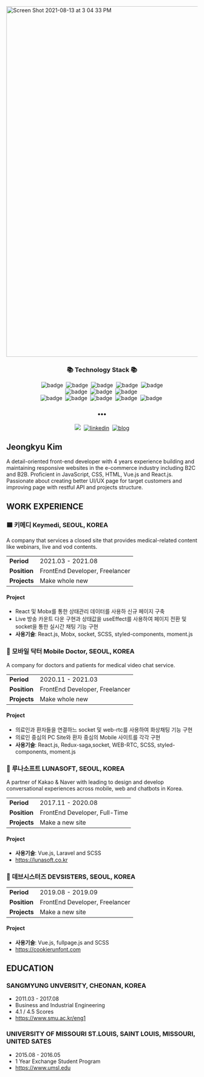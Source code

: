 <img algin="center" width="924" alt="Screen Shot 2021-08-13 at 3 04 33 PM" src="https://user-images.githubusercontent.com/46082226/129312263-bf4a9cd5-18a4-4dc9-ab77-e632034691b2.png">
<h3 align="center">📚 Technology Stack 📚</h3>
<p align="center">
  <img src="https://img.shields.io/badge/-JAVASCRIPT-brighten" alt="badge"/>&nbsp
  <img src="https://img.shields.io/badge/-REACT.JS-brighten" alt="badge"/>&nbsp
  <img src="https://img.shields.io/badge/-VUE.JS-brighten" alt="badge"/>&nbsp
  <img src="https://img.shields.io/badge/-SCSS-brighten" alt="badge"/>&nbsp
  <img src="https://img.shields.io/badge/-HTML-brighten" alt="badge"/>
  <br>
  <img src="https://img.shields.io/badge/-LARAVEL-blue" alt="badge"/>&nbsp
  <img src="https://img.shields.io/badge/-ANGULAR.JS-blue" alt="badge"/>&nbsp
  <img src="https://img.shields.io/badge/-mysql-blue" alt="badge"/>&nbsp
  <br>
  <img src="https://img.shields.io/badge/-Git-black" alt="badge"/>&nbsp
  <img src="https://img.shields.io/badge/-Slack-black" alt="badge"/>&nbsp
  <img src="https://img.shields.io/badge/-Teams-black" alt="badge"/>&nbsp
  <img src="https://img.shields.io/badge/-Jira-black" alt="badge"/>&nbsp
  <img src="https://img.shields.io/badge/-Photoshop-black" alt="badge"/>&nbsp
</p>

<h3 align="center">•••</h3>
<p align="center">
  <a href="mailto:heykkyu@gmail.com" target="_blank"><img src="https://img.shields.io/badge/Gmail-d14836?style=flat-square&logo=Gmail&logoColor=white&link=mailto:heykkyu@gmail.com"/></a>&nbsp;
  <a href="//www.linkedin.com/in/heykkyu" target="_blank"> <img src="https://img.shields.io/badge/-Linkedin-blue" alt="linkedin" /></a>&nbsp;
   <a href="//blog.naver.com/heysiki" target="_blank"> <img src="https://img.shields.io/badge/-blog-green" alt="blog" /></a>
</p>

##
## Jeongkyu Kim
A detail-oriented front-end developer with 4 years experience building and maintaining responsive websites in the e-commerce industry including B2C and B2B. Proficient in JavaScript, CSS, HTML, Vue.js and React.js. Passionate about creating better UI/UX page for target customers and improving page with restful API and projects structure.  

##
## WORK EXPERIENCE
### 🟦 **키메디 Keymedi**, SEOUL, KOREA 
A company that services a closed site that provides medical-related content like webinars, live and vod contents.
<table>
  <tbody>
    <tr>
      <td><strong>Period</strong></td>
      <td>2021.03 - 2021.08</td>
    </tr>
    <tr>
      <td><strong>Position</strong></td>
      <td>FrontEnd Developer, Freelancer</td>
    </tr>
    <tr>
      <td><strong>Projects</strong></td>
      <td>Make whole new</td>
    </tr>
  </tbody>
</table>

#### Project
- React 및 Mobx를 통한 상태관리 데이터를 사용하 신규 페이지 구축
- Live 방송 카운트 다운 구현과 상태값을 useEffect를 사용하여 페이지 전환 및 socket을 통한 실시간 채팅 기능 구현
- **사용기술**: React.js, Mobx, socket, SCSS, styled-components, moment.js


### 🔵 **모바일 닥터 Mobile Doctor**, SEOUL, KOREA
A company for doctors and patients for medical video chat service.
<table>
  <tbody>
    <tr>
      <td><strong>Period</strong></td>
      <td>2020.11 - 2021.03</td>
    </tr>
    <tr>
      <td><strong>Position</strong></td>
      <td>FrontEnd Developer, Freelancer</td>
    </tr>
    <tr>
      <td><strong>Projects</strong></td>
      <td>Make whole new</td>
    </tr>
  </tbody>
</table>

#### Project
- 의료인과 환자들을 연결하느 socket 및 web-rtc를 사용하여 화상채팅 기능 구현
- 의료인 중심의 PC Site와 환자 중심의 Mobile 사이트를 각각 구현
- **사용기술**: React.js, Redux-saga,socket, WEB-RTC, SCSS, styled-components, moment.js

### 🔵 **루나소프트 LUNASOFT**, SEOUL, KOREA
A partner of Kakao & Naver with leading to design and develop conversational experiences across mobile, web and chatbots in Korea.
<table>
  <tbody>
    <tr>
      <td><strong>Period</strong></td>
      <td>2017.11 - 2020.08</td>
    </tr>
    <tr>
      <td><strong>Position</strong></td>
      <td>FrontEnd Developer, Full-Time</td>
    </tr>
    <tr>
      <td><strong>Projects</strong></td>
      <td>Make a new site</td>
    </tr>
  </tbody>
</table>

#### Project
- **사용기술**: Vue.js, Laravel and SCSS
- https://lunasoft.co.kr

### 🔵 **데브시스터즈 DEVSISTERS**, SEOUL, KOREA
<table>
  <tbody>
    <tr>
      <td><strong>Period</strong></td>
      <td>2019.08 - 2019.09</td>
    </tr>
    <tr>
      <td><strong>Position</strong></td>
      <td>FrontEnd Developer, Freelancer</td>
    </tr>
    <tr>
      <td><strong>Projects</strong></td>
      <td>Make a new site</td>
    </tr>
  </tbody>
</table>

#### Project
- **사용기술**: Vue.js, fullpage.js and SCSS
- https://cookierunfont.com  

##
## EDUCATION
### SANGMYUNG UNVERSITY, CHEONAN, KOREA
- 2011.03 - 2017.08
- Business and Industrial Engineering
- 4.1 / 4.5 Scores
- https://www.smu.ac.kr/eng1

### UNIVERSITY OF MISSOURI ST.LOUIS, SAINT LOUIS, MISSOURI, UNITED SATES
- 2015.08 - 2016.05
- 1 Year Exchange Student Program
- https://www.umsl.edu  


